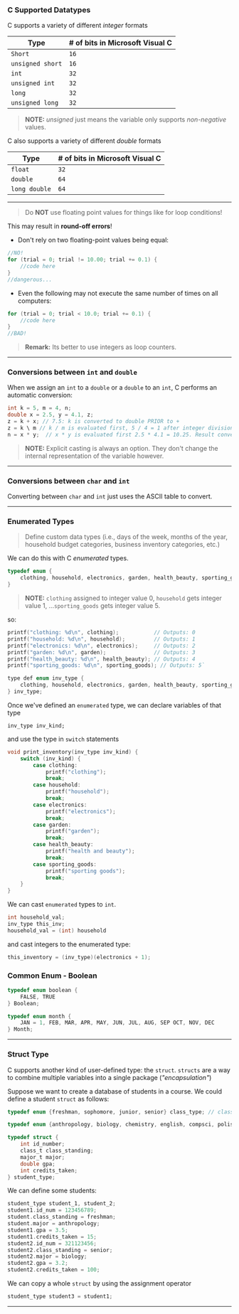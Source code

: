 
### C Supported Datatypes

C supports a variety of different *integer* formats

| **Type** | **# of bits in Microsoft Visual C** |
| -------- | -------- |
| `Short` | `16`|
| `unsigned short` | `16` | 
| `int` | `32`| 
| `unsigned int` | `32` | 
| `long` | `32` | 
| `unsigned long` | `32` |

> **NOTE:** *unsigned* just means the variable only supports *non-negative* values.

C also supports a variety of different *double* formats

| **Type** | **# of bits in Microsoft Visual C** |
| -------- | -------- |
| `float` | `32`|
| `double` | `64` | 
| `long double` | `64`|

___

>Do **NOT** use floating point values for things like for loop conditions!

This may result in **round-off errors**!

- Don't rely on two floating-point values being equal:
```c
//NO!
for (trial = 0; trial != 10.00; trial += 0.1) {
	//code here
}
//dangerous...
```

- Even the following may not execute the same number of times on all computers:
```c
for (trial = 0; trial < 10.0; trial += 0.1) {
	//code here
}
//BAD!
```

>**Remark:** Its better to use integers as loop counters.

____
### Conversions between `int` and `double`

When we assign an `int` to a `double` or a `double` to an `int`, C performs an automatic conversion:

```c
int k = 5, m = 4, n;
double x = 2.5, y = 4.1, z;
z = k + x; // 7.5: k is converted to double PRIOR to +
z = k \ m // k / m is evaluated first, 5 / 4 = 1 after integer division, 1 is converted to double. Result: 1.0
n = x * y;  // x * y is evaluated first 2.5 * 4.1 = 10.25. Result converted to integer. Result = 10.
```

>**NOTE:** Explicit casting is always an option. They don't change the internal representation of the variable however.

___

### Conversions between `char` and `int`

Converting between `char` and `int` just uses the ASCII table to convert.

___
### Enumerated Types

> Define custom data types (i.e., days of the week, months of the year, household budget categories, business inventory categories, etc.)

We can do this with C *enumerated* types.

```c
typedef enum {
	clothing, household, electronics, garden, health_beauty, sporting_goods
}
```

>**NOTE:** `clothing` assigned to integer value 0, `household` gets integer value 1, ...`sporting_goods` gets integer value 5.

so:
```c
printf("clothing: %d\n", clothing);           // Outputs: 0
printf("household: %d\n", household);         // Outputs: 1
printf("electronics: %d\n", electronics);     // Outputs: 2
printf("garden: %d\n", garden);               // Outputs: 3
printf("health_beauty: %d\n", health_beauty); // Outputs: 4
printf("sporting_goods: %d\n", sporting_goods); // Outputs: 5`
```
```c
type def enum inv_type {
	clothing, household, electronics, garden, health_beauty, sporting_goods
} inv_type;
```

Once we've defined an `enumerated` type, we can declare variables of that type

`inv_type inv_kind;`

and use the type in `switch` statements

```c
void print_inventory(inv_type inv_kind) {
	switch (inv_kind) {
		case clothing:
			printf("clothing");
			break;
		case household:  
			printf("household");  
			break;  
		case electronics:  
			printf("electronics");  
			break;  
		case garden:  
			printf("garden");  
			break;  
		case health_beauty:  
			printf("health and beauty");  
			break;  
		case sporting_goods:  
			printf("sporting goods");  
			break;  
	}
}
```

We can cast `enumerated` types to `int`.
```c
int household_val;
inv_type this_inv;
household_val = (int) household
```

and cast integers to the enumerated type:
```c
this_inventory = (inv_type)(electronics + 1);
```

### Common Enum - Boolean

```c
typedef enum boolean {
	FALSE, TRUE
} Boolean;

typedef enum month {
	JAN = 1, FEB, MAR, APR, MAY, JUN, JUL, AUG, SEP OCT, NOV, DEC
} Month;
```

___
### Struct Type

C supports another kind of user-defined type: the `struct`.
`structs` are a way to combine multiple variables into a single package (*"encapsulation"*)

Suppose we want to create a database of students in a course. We could define a student `struct` as follows:

```c
typedef enum {freshman, sophomore, junior, senior} class_type; // class standing

typedef enum {anthropology, biology, chemistry, english, compsci, polisci, psychology, physics, engineering, sociology} major_type; //major

typedef struct {
	int id_number;
	class_t class_standing;
	major_t major;
	double gpa;
	int credits_taken;
} student_type;
```

We can define some students:

```c
student_type student_1, student_2;
student1.id_num = 123456789;
student.class_standing = freshman;
student.major = anthropology;
student1.gpa = 3.5;
student1.credits_taken = 15;
student2.id_num = 321123456;
student2.class_standing = senior;
student2.major = biology;
student2.gpa = 3.2;
student2.credits_taken = 100;
```

We can copy a whole `struct` by using the assignment operator

```c
student_type student3 = student1;
```

___
